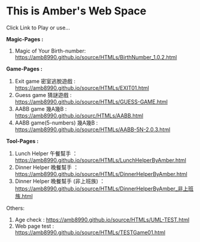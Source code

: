 # This is Amber's Web Space
Click Link to Play or use...

**Magic-Pages :**
  1. Magic of Your Birth-number: https://amb8990.github.io/source/HTMLs/BirthNumber_1.0.2.html

**Game-Pages :**
  1. Exit game 密室逃脫遊戲 : https://amb8990.github.io/source/HTMLs/EXIT01.html
  2. Guess game 猜謎遊戲 : https://amb8990.github.io/source/HTMLs/GUESS-GAME.html
  3. AABB game 幾A幾B : https://amb8990.github.io/sourc/HTMLs/AABB.html
  4. AABB game(5-numbers) 幾A幾B : https://amb8990.github.io/source/HTMLs/AABB-5N-2.0.3.html
    
**Tool-Pages :**
  1. Lunch Helper 午餐幫手 ：https://amb8990.github.io/source/HTMLs/LunchHelperByAmber.html
  2. Dinner Helper 晚餐幫手 ：https://amb8990.github.io/source/HTMLs/DinnerHelperByAmber.html
  3. Dinner Helper 晚餐幫手 (非上班族) ：https://amb8990.github.io/source/HTMLs/DinnerHelperByAmber_非上班族.html
     
Others:
  1. Age check : https://amb8990.github.io/source/HTMLs/UML-TEST.html
  2. Web page test : https://amb8990.github.io/source/HTMLs/TESTGame01.html

